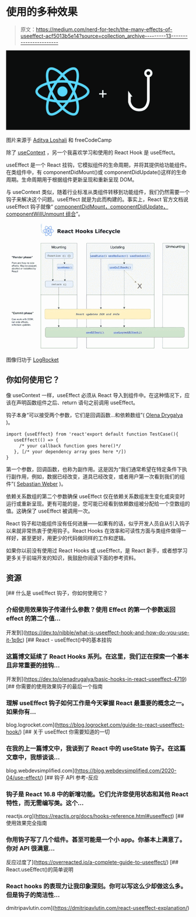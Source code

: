 # 使用的多种效果

> 原文：<https://medium.com/nerd-for-tech/the-many-effects-of-useeffect-acf5013b5e14?source=collection_archive---------13----------------------->

![](img/64685df24c8b9a89f118e68bb7fe184e.png)

图片来源于 [Aditya Loshali](https://levelup.gitconnected.com/handling-complex-form-state-using-react-hooks-76ee7bc937) 和 freeCodeCamp

除了 [useContext](https://javascript.plainenglish.io/putting-context-into-usecontext-5dbe77c276d1) ，另一个我喜欢学习和使用的 React Hook 是 useEffect。

useEffect 是一个 React 挂钩，它模拟组件的生命周期，并将其提供给功能组件。在类组件中，有 componentDidMount()或 componentDidUpdate()这样的生命周期。生命周期用于根据组件更新呈现和重新呈现 DOM。

与 useContext 类似，随着行业标准从类组件转移到功能组件，我们仍然需要一个钩子来解决这个问题。useEffect 就是为此而构建的。事实上，React 官方文档说 useEffect 钩子就像“ [componentDidMount，componentDidUpdate，componentWillUnmount 组合](https://reactjs.org/docs/hooks-effect.html)”。

![](img/4597a38c822f854147d4e08261d5a537.png)

图像归功于 [LogRocket](https://blog.logrocket.com/guide-to-react-useeffect-hook/)

## 你如何使用它？

像 useContext 一样，useEffect 必须从 React 导入到组件中。在这种情况下，应该在声明函数组件之后、return 语句之前调用 useEffect。

钩子本身“可以接受两个参数，它们是回调函数…和依赖数组”( [Olena Drygalya](https://dev.to/olenadrugalya/basic-hooks-in-react-useeffect-4719) )。

```
import {useEffect} from 'react'export default function TestCase(){
   useEffect(() => {
     /* your callback function goes here()*/
   }, [/* your dependency array goes here */])
}
```

第一个参数，回调函数，也称为副作用。这是因为“我们通常希望在特定条件下执行副作用，例如，数据已经改变，道具已经改变，或者用户第一次看到我们的组件”( [Sebastian Weber](https://blog.logrocket.com/guide-to-react-useeffect-hook/) )。

依赖关系数组的第二个参数确保 useEffect 仅在依赖关系数组发生变化或突变时运行或重新呈现。更有可能的是，您可能已经看到依赖数组被分配给一个空数组的值。这确保了 useEffect 被调用一次。

React 钩子和功能组件没有任何进展——如果有的话，似乎开发人员自从引入钩子以来就非常热衷于使用钩子。React Hooks 在效率和可读性方面与类组件做得一样好，甚至更好，用更少的代码做同样的工作和逻辑。

如果你以前没有使用过 React Hooks 或 useEffect，是 React 新手，或者想学习更多关于前端开发的知识，我鼓励你阅读下面的参考资料。

## 资源

[](https://dev.to/nibble/what-is-useeffect-hook-and-how-do-you-use-it-1p9c) [## 什么是 useEffect 钩子，你如何使用它？

### 介绍使用效果钩子传递什么参数？使用 Effect 的第一个参数返回 effect 的第二个值…

开发到](https://dev.to/nibble/what-is-useeffect-hook-and-how-do-you-use-it-1p9c) [](https://dev.to/olenadrugalya/basic-hooks-in-react-useeffect-4719) [## React - useEffect()中的基本挂钩

### 这篇博文延续了 React Hooks 系列。在这里，我们正在探索一个基本且非常重要的挂钩…

开发到](https://dev.to/olenadrugalya/basic-hooks-in-react-useeffect-4719) [](https://blog.logrocket.com/guide-to-react-useeffect-hook/) [## 你需要的使用效果钩子的最后一个指南

### 理解 useEffect 钩子如何工作是今天掌握 React 最重要的概念之一。如果你有…

blog.logrocket.com](https://blog.logrocket.com/guide-to-react-useeffect-hook/) [](https://blog.webdevsimplified.com/2020-04/use-effect/) [## 关于 useEffect 你需要知道的一切

### 在我的上一篇博文中，我谈到了 React 中的 useState 钩子。在这篇文章中，我想谈谈…

blog.webdevsimplified.com](https://blog.webdevsimplified.com/2020-04/use-effect/) [](https://reactjs.org/docs/hooks-reference.html#useeffect) [## 钩子 API 参考-反应

### 钩子是 React 16.8 中的新增功能。它们允许您使用状态和其他 React 特性，而无需编写类。这个…

reactjs.org](https://reactjs.org/docs/hooks-reference.html#useeffect) [](https://overreacted.io/a-complete-guide-to-useeffect/) [## 使用效果完全指南

### 你用钩子写了几个组件。甚至可能是一个小 app。你基本上满意了。你对 API 很满意…

反应过度了](https://overreacted.io/a-complete-guide-to-useeffect/) [](https://dmitripavlutin.com/react-useeffect-explanation/) [## React.useEffect()的简单说明

### React hooks 的表现力让我印象深刻。你可以写这么少却做这么多。但是钩子的简洁性…

dmitripavlutin.com](https://dmitripavlutin.com/react-useeffect-explanation/)